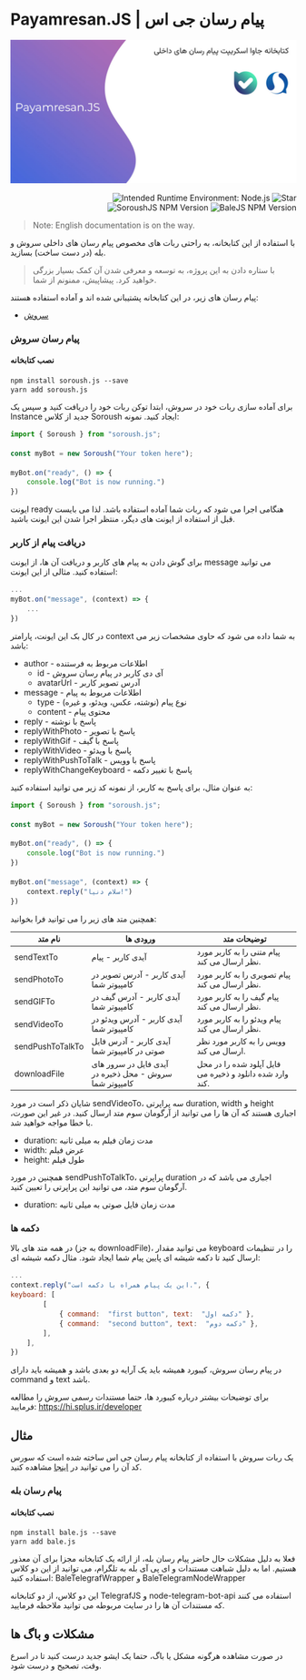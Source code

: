 
# Payamresan.JS | پیام رسان جی اس

![payamresanjs](https://github.com/kasraghoreyshi/payamresan.js/raw/main/images/banner.jpg)

<p align="end">
  <img alt="Intended Runtime Environment: Node.js" src="https://persian-badge.iran.liara.run/api/badge/NodeJS-43853D?style=flat&logo=nodedotjs&logoColor=white&scale=1.396">
  <img alt="Star" src="https://persian-badge.iran.liara.run/api/github/stars/kasraghoreyshi/payamresan.js?scale=1.396">
 <img alt="SoroushJS NPM Version" src="https://persian-badge.iran.liara.run/api/npm/v/soroush.js?style=flat&label=SoroushJS&scale=1.396&logo=npm">
 <img alt="BaleJS NPM Version" src="https://persian-badge.iran.liara.run/api/npm/v/bale.js?style=flat&label=BaleJS&scale=1.396&logo=npm">
</p>

> Note: English documentation is on the way.

با استفاده از این کتابخانه، به راحتی ربات های مخصوص پیام رسان های داخلی سروش و بله (در دست ساخت) بسازید.

> با ستاره دادن به این پروژه، به توسعه و معرفی شدن آن کمک بسیار بزرگی خواهید کرد. پیشاپیش، ممنونم از شما.

پیام رسان های زیر، در این کتابخانه پشتیبانی شده اند و آماده استفاده هستند:
- [سروش](#user-content-پیام-رسان-سروش)
### پیام رسان سروش
#### نصب کتابخانه
```
npm install soroush.js --save
yarn add soroush.js
```
برای آماده سازی ربات خود در سروش، ابتدا توکن ربات خود را دریافت کنید و سپس یک Instance جدید از کلاس Soroush ایجاد کنید. نمونه:

```javascript
import { Soroush } from "soroush.js";

const myBot = new Soroush("Your token here");

myBot.on("ready", () => {
	console.log("Bot is now running.")
})
```

ایونت ready هنگامی اجرا می شود که ربات شما آماده استفاده باشد. لذا می بایست قبل از استفاده از ایونت های دیگر، منتظر اجرا شدن این ایونت باشید.

### دریافت پیام از کاربر
برای گوش دادن به پیام های کاربر و دریافت آن ها، از ایونت message می توانید استفاده کنید. مثالی از این ایونت:
```javascript
...
myBot.on("message", (context) => {
	...
})
```
در کال بک این ایونت، پارامتر context به شما داده می شود که حاوی مشخصات زیر می باشد:

 - author - اطلاعات مربوط به فرستنده
	 - id - آی دی کاربر در پیام رسان سروش
	 - avatarUrl - آدرس تصویر کاربر
- message - اطلاعات مربوط به پیام
	- type - نوع پیام (نوشته، عکس، ویدئو، و غیره)
	- content - محتوی پیام
- reply - پاسخ با نوشته
- replyWithPhoto - پاسخ با تصویر
- replyWithGif - پاسخ با گیف
- replyWithVideo - پاسخ با ویدئو
- replyWithPushToTalk - پاسخ با وویس
- replyWithChangeKeyboard - پاسخ با تغییر دکمه

به عنوان مثال، برای پاسخ به کاربر، از نمونه کد زیر می توانید استفاده کنید:

```javascript
import { Soroush } from "soroush.js";

const myBot = new Soroush("Your token here");

myBot.on("ready", () => {
	console.log("Bot is now running.")
})

myBot.on("message", (context) => {
	context.reply("سلام دنیا!")
})
```  

همچنین متد های زیر را می توانید فرا بخوانید:

| نام متد | ورودی ها | توضیحات متد |
|--|-- | --|
|  sendTextTo| آیدی کاربر - پیام |پیام متنی را به کاربر مورد نظر ارسال می کند. |
|  sendPhotoTo| آیدی کاربر - آدرس تصویر در کامپیوتر شما|پیام تصویری را به کاربر مورد نظر ارسال می کند. |
|  sendGIFTo| آیدی کاربر - آدرس گیف در کامپیوتر شما|پیام گیف را به کاربر مورد نظر ارسال می کند. |
|  sendVideoTo| آیدی کاربر - آدرس ویدئو در کامپیوتر شما|پیام ویدئو را به کاربر مورد نظر ارسال می کند. |
|  sendPushToTalkTo| آیدی کاربر - آدرس فایل صوتی در کامپیوتر شما|وویس را به کاربر مورد نظر ارسال می کند. |
|  downloadFile| آیدی فایل در سرور های سروش - محل ذخیره در کامیپوتر شما| فایل آپلود شده را در محل وارد شده دانلود و ذخیره می کند.

شایان ذکر است در مورد sendVideoTo، سه پراپرتی duration, width و height اجباری هستند که آن ها را می توانید از آرگومان سوم متد ارسال کنید. در غیر این صورت، با خطا مواجه خواهید شد.

 - duration: مدت زمان فیلم به میلی ثانیه
 - width: عرض فیلم
 - height: طول فیلم

همچنین در مورد sendPushToTalkTo، پراپرتی duration اجباری می باشد که در آرگومان سوم متد، می توانید این پراپرتی را تعیین کنید. 

 - duration: مدت زمان فایل صوتی به میلی ثانیه
### دکمه ها
در همه متد های بالا (به جز downloadFile)، می توانید مقدار keyboard را در تنظیمات ارسال کنید تا دکمه شیشه ای پایین پیام شما ایجاد شود. مثال دکمه شیشه ای:

```javascript
...
context.reply("این یک پیام همراه با دکمه است.", {
keyboard: [
		[
			{ command:  "first button", text:  "دکمه اول" },
			{ command:  "second button", text:  "دکمه دوم" },
		],
	],
})
```
در پیام رسان سروش، کیبورد همیشه باید یک آرایه دو بعدی باشد و همیشه باید دارای command و text باشد.

برای توضیحات بیشتر درباره کیبورد ها، حتما مستندات رسمی سروش را مطالعه فرمایید: https://hi.splus.ir/developer

## مثال
یک ربات سروش با استفاده از کتابخانه پیام رسان جی اس ساخته شده است که سورس کد آن را می توانید در [اینجا](https://github.com/kasraghoreyshi/payamresan.js/tree/main/examples/soroush) مشاهده کنید.

### پیام رسان بله
#### نصب کتابخانه
```
npm install bale.js --save
yarn add bale.js
```
فعلا به دلیل مشکلات حال حاضر پیام رسان بله، از ارائه یک کتابخانه مجزا برای آن معذور هستیم. اما به دلیل شباهت مستندات و ای پی آی بله به تلگرام، می توانید از این دو کلاس استفاده کنید: BaleTelegrafWrapper و BaleTelegramNodeWrapper

این دو کلاس، از دو کتابخانه TelegrafJS و node-telegram-bot-api استفاده می کنند که مستندات آن ها را در سایت مربوطه می توانید ملاحظه فرمایید. 

## مشکلات و باگ ها
در صورت مشاهده هرگونه مشکل یا باگ، حتما یک ایشو جدید درست کنید تا در اسرع وقت، تصحیح و درست شود.
